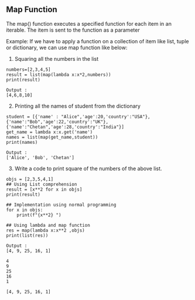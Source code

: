 ## Map Function 
The map() function executes a specified function for each item in an iterable. The item is sent to the function as a parameter

Example:
If we have to apply a function on a collection of item like list, tuple or dictionary, we can use map function like below:

1) Squaring all the numbers in the list
```
numbers=[2,3,4,5]
result = list(map(lambda x:x*2,numbers))
print(result)

Output :
[4,6,8,10]
```

2) Printing all the names of student from the dictionary
```
student = [{'name' : "Alice",'age':20,'country':"USA"},{'name':"Bob",'age':22,'country':"UK"},{'name':"Chetan",'age':28,'country':"India"}]
get_name = lambda x:x.get('name')
names = list(map(get_name,student))
print(names)

Output :
['Alice', 'Bob', 'Chetan']
```
3) Write a code to print square of the numbers of the above list.
```
objs = [2,3,5,4,1]
## Using List comprehension 
result = [x**2 for x in objs]
print(result)

## Implementation using normal programming
for x in objs:
    print(f"{x**2} ")

## Using lambda and map function
res = map(lambda x:x**2 ,objs)
print(list(res))

Output :
[4, 9, 25, 16, 1]

4 
9 
25 
16 
1
 
[4, 9, 25, 16, 1]

```
